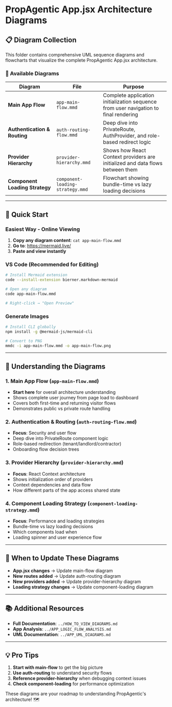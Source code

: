 # PropAgentic App.jsx Architecture Diagrams

## 📋 Diagram Collection

This folder contains comprehensive UML sequence diagrams and flowcharts that visualize the complete PropAgentic App.jsx architecture.

### 🎯 Available Diagrams

| Diagram | File | Purpose |
|---------|------|---------|
| **Main App Flow** | `app-main-flow.mmd` | Complete application initialization sequence from user navigation to final rendering |
| **Authentication & Routing** | `auth-routing-flow.mmd` | Deep dive into PrivateRoute, AuthProvider, and role-based redirect logic |
| **Provider Hierarchy** | `provider-hierarchy.mmd` | Shows how React Context providers are initialized and data flows between them |
| **Component Loading Strategy** | `component-loading-strategy.mmd` | Flowchart showing bundle-time vs lazy loading decisions |

---

## 🚀 Quick Start

### **Easiest Way - Online Viewing**
1. **Copy any diagram content**: `cat app-main-flow.mmd`
2. **Go to**: https://mermaid.live/
3. **Paste and view instantly**

### **VS Code (Recommended for Editing)**
```bash
# Install Mermaid extension
code --install-extension bierner.markdown-mermaid

# Open any diagram
code app-main-flow.mmd

# Right-click → "Open Preview"
```

### **Generate Images**
```bash
# Install CLI globally
npm install -g @mermaid-js/mermaid-cli

# Convert to PNG
mmdc -i app-main-flow.mmd -o app-main-flow.png
```

---

## 📖 Understanding the Diagrams

### **1. Main App Flow (`app-main-flow.mmd`)**
- **Start here** for overall architecture understanding
- Shows complete user journey from page load to dashboard
- Covers both first-time and returning visitor flows
- Demonstrates public vs private route handling

### **2. Authentication & Routing (`auth-routing-flow.mmd`)**
- **Focus**: Security and user flow
- Deep dive into PrivateRoute component logic
- Role-based redirection (tenant/landlord/contractor)
- Onboarding flow decision trees

### **3. Provider Hierarchy (`provider-hierarchy.mmd`)**
- **Focus**: React Context architecture
- Shows initialization order of providers
- Context dependencies and data flow
- How different parts of the app access shared state

### **4. Component Loading Strategy (`component-loading-strategy.mmd`)**
- **Focus**: Performance and loading strategies
- Bundle-time vs lazy loading decisions
- Which components load when
- Loading spinner and user experience flow

---

## 🔄 When to Update These Diagrams

- **App.jsx changes** → Update main-flow diagram
- **New routes added** → Update auth-routing diagram  
- **New providers added** → Update provider-hierarchy diagram
- **Loading strategy changes** → Update component-loading diagram

---

## 📚 Additional Resources

- **Full Documentation**: `../HOW_TO_VIEW_DIAGRAMS.md`
- **App Analysis**: `../APP_LOGIC_FLOW_ANALYSIS.md`
- **UML Documentation**: `../APP_UML_DIAGRAMS.md`

---

## 💡 Pro Tips

1. **Start with main-flow** to get the big picture
2. **Use auth-routing** to understand security flows
3. **Reference provider-hierarchy** when debugging context issues
4. **Check component-loading** for performance optimization

These diagrams are your roadmap to understanding PropAgentic's architecture! 🗺️ 